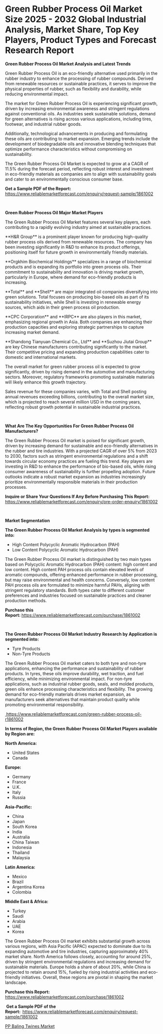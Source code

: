<p><h1>Green Rubber Process Oil Market Size 2025 - 2032 Global Industrial Analysis, Market Share, Top Key Players, Product Types and Forecast Research Report</h1></p><p><strong>Green Rubber Process Oil Market Analysis and Latest Trends</strong></p>
<p><p>Green Rubber Process Oil is an eco-friendly alternative used primarily in the rubber industry to enhance the processing of rubber compounds. Derived from renewable resources or sustainable practices, it serves to improve the physical properties of rubber, such as flexibility and durability, while reducing environmental impact. </p><p>The market for Green Rubber Process Oil is experiencing significant growth, driven by increasing environmental awareness and stringent regulations against conventional oils. As industries seek sustainable solutions, demand for green alternatives is rising across various applications, including tires, footwear, and industrial rubber goods. </p><p>Additionally, technological advancements in producing and formulating these oils are contributing to market expansion. Emerging trends include the development of biodegradable oils and innovative blending techniques that optimize performance characteristics without compromising on sustainability. </p><p>The Green Rubber Process Oil Market is expected to grow at a CAGR of 11.5% during the forecast period, reflecting robust interest and investment in eco-friendly materials as companies aim to align with sustainability goals and cater to an environmentally conscious consumer base.</p></p>
<p><strong>Get a Sample PDF of the Report:&nbsp;</strong> <a href="https://www.reliablemarketforecast.com/enquiry/request-sample/1861002?utm_campaign=1885&utm_medium=2&utm_source=Github&utm_content=ia&utm_term=03022025&utm_id=green-rubber-process-oil">https://www.reliablemarketforecast.com/enquiry/request-sample/1861002</a></p>
<p>&nbsp;</p>
<p><strong>Green Rubber Process Oil Major Market Players</strong></p>
<p><p>The Green Rubber Process Oil Market features several key players, each contributing to a rapidly evolving industry aimed at sustainable practices. </p><p>**H&R Group** is a prominent player known for producing high-quality rubber process oils derived from renewable resources. The company has been investing significantly in R&D to enhance its product offerings, positioning itself for future growth in environmentally friendly materials.</p><p>**Orgkhim Biochemical Holdings** specializes in a range of biochemical products and is expanding its portfolio into green process oils. Their commitment to sustainability and innovation is driving market growth, particularly in Europe, where demand for eco-friendly products is increasing.</p><p>**Total** and **Shell** are major integrated oil companies diversifying into green solutions. Total focuses on producing bio-based oils as part of its sustainability initiatives, while Shell is investing in renewable energy sources, which aids in their green process oil production.</p><p>**CPC Corporation** and **IRPC** are also players in this market, emphasizing regional growth in Asia. Both companies are enhancing their production capacities and exploring strategic partnerships to capture increasing market demand.</p><p>**Shandong Tianyuan Chemical Co., Ltd** and **Suzhou Jiutai Group** are key Chinese manufacturers contributing significantly to the market. Their competitive pricing and expanding production capabilities cater to domestic and international markets.</p><p>The overall market for green rubber process oil is expected to grow significantly, driven by rising demand in the automotive and manufacturing sectors. Moreover, regulatory frameworks promoting sustainable materials will likely enhance this growth trajectory. </p><p>Sales revenue for these companies varies, with Total and Shell posting annual revenues exceeding billions, contributing to the overall market size, which is projected to reach several million USD in the coming years, reflecting robust growth potential in sustainable industrial practices.</p></p>
<p>&nbsp;</p>
<p><strong>What Are The Key Opportunities For Green Rubber Process Oil Manufacturers?</strong></p>
<p><p>The Green Rubber Process Oil market is poised for significant growth, driven by increasing demand for sustainable and eco-friendly alternatives in the rubber and tire industries. With a projected CAGR of over 5% from 2023 to 2030, factors such as stringent environmental regulations and a shift towards circular economy practices are fueling this trend. Key players are investing in R&D to enhance the performance of bio-based oils, while rising consumer awareness of sustainability is further propelling adoption. Future outlooks indicate a robust market expansion as industries increasingly prioritize environmentally responsible materials in their production processes.</p></p>
<p><strong>Inquire or Share Your Questions If Any Before Purchasing This Report:</strong> <a href="https://www.reliablemarketforecast.com/enquiry/pre-order-enquiry/1861002?utm_campaign=1885&utm_medium=2&utm_source=Github&utm_content=ia&utm_term=03022025&utm_id=green-rubber-process-oil">https://www.reliablemarketforecast.com/enquiry/pre-order-enquiry/1861002</a></p>
<p>&nbsp;</p>
<p><strong>Market Segmentation</strong></p>
<p><strong>The Green Rubber Process Oil Market Analysis by types is segmented into:</strong></p>
<p><ul><li>High Content Polycyclic Aromatic Hydrocarbon (PAH)</li><li>Low Content Polycyclic Aromatic Hydrocarbon (PAH)</li></ul></p>
<p><p>The Green Rubber Process Oil market is distinguished by two main types based on Polycyclic Aromatic Hydrocarbon (PAH) content: high content and low content. High content PAH process oils contain elevated levels of aromatic compounds, offering enhanced performance in rubber processing, but may raise environmental and health concerns. Conversely, low content PAH process oils are formulated to minimize harmful PAHs, aligning with stringent regulatory standards. Both types cater to different customer preferences and industries focused on sustainable practices and cleaner production methods.</p></p>
<p><strong>Purchase this Report:&nbsp;</strong><a href="https://www.reliablemarketforecast.com/purchase/1861002?utm_campaign=1885&utm_medium=2&utm_source=Github&utm_content=ia&utm_term=03022025&utm_id=green-rubber-process-oil">https://www.reliablemarketforecast.com/purchase/1861002</a></p>
<p>&nbsp;</p>
<p><strong>The Green Rubber Process Oil Market Industry Research by Application is segmented into:</strong></p>
<p><ul><li>Tyre Products</li><li>Non-Tyre Products</li></ul></p>
<p><p>The Green Rubber Process Oil market caters to both tyre and non-tyre applications, enhancing the performance and sustainability of rubber products. In tyres, these oils improve durability, wet traction, and fuel efficiency, while minimizing environmental impact. For non-tyre applications, such as industrial rubber goods, seals, and molded products, green oils enhance processing characteristics and flexibility. The growing demand for eco-friendly materials drives market expansion, as manufacturers seek alternatives that maintain product quality while promoting environmental responsibility.</p></p>
<p><a href="https://www.reliablemarketforecast.com/green-rubber-process-oil-r1861002?utm_campaign=1885&utm_medium=2&utm_source=Github&utm_content=ia&utm_term=03022025&utm_id=green-rubber-process-oil">&nbsp;https://www.reliablemarketforecast.com/green-rubber-process-oil-r1861002</a></p>
<p><strong>In terms of Region, the Green Rubber Process Oil Market Players available by Region are:</strong></p>
<p>
    <p> <strong> North America: </strong>
        <ul>
            <li>United States</li>
            <li>Canada</li>
        </ul>
        </p> 
    <p> <strong> Europe: </strong>
        <ul>
            <li>Germany</li>
            <li>France</li>
            <li>U.K.</li>
            <li>Italy</li>
            <li>Russia</li>
        </ul>
        </p> 
    <p> <strong> Asia-Pacific: </strong>
        <ul>
            <li>China</li>
            <li>Japan</li>
            <li>South Korea</li>
            <li>India</li>
            <li>Australia</li>
            <li>China Taiwan</li>
            <li>Indonesia</li>
            <li>Thailand</li>
            <li>Malaysia</li>
        </ul>
        </p> 
    <p> <strong> Latin America: </strong>
        <ul>
            <li>Mexico</li>
            <li>Brazil</li>
            <li>Argentina Korea</li>
            <li>Colombia</li>
        </ul>
        </p> 
    <p> <strong> Middle East & Africa: </strong>
        <ul>
            <li>Turkey</li>
            <li>Saudi</li>
            <li>Arabia</li>
            <li>UAE</li>
            <li>Korea</li>
        </ul>
    </p>
    </p>
<p><p>The Green Rubber Process Oil market exhibits substantial growth across various regions, with Asia Pacific (APAC) expected to dominate due to its expanding automotive and tire industries, capturing approximately 40% market share. North America follows closely, accounting for around 25%, driven by stringent environmental regulations and increasing demand for sustainable materials. Europe holds a share of about 20%, while China is projected to retain around 15%, fueled by rising industrial activities and eco-friendly initiatives. Overall, these regions are pivotal in shaping the market landscape.</p></p>
<p><strong>Purchase this Report: </strong><a href="https://www.reliablemarketforecast.com/purchase/1861002?utm_campaign=1885&utm_medium=2&utm_source=Github&utm_content=ia&utm_term=03022025&utm_id=green-rubber-process-oil">https://www.reliablemarketforecast.com/purchase/1861002</a></p>
<p>&nbsp;<strong>Get a Sample PDF of the Report:&nbsp;&nbsp;</strong><a href="https://www.reliablemarketforecast.com/enquiry/request-sample/1861002?utm_campaign=1885&utm_medium=2&utm_source=Github&utm_content=ia&utm_term=03022025&utm_id=green-rubber-process-oil">https://www.reliablemarketforecast.com/enquiry/request-sample/1861002</a></p>
<p><strong></strong></p>
<p><p><a href="https://github.com/sofayahoo2023/Market-Research-Report-List-6/blob/main/pp-baling-twines-market.md?utm_campaign=1885&utm_medium=2&utm_source=Github&utm_content=ia&utm_term=03022025&utm_id=green-rubber-process-oil">PP Baling Twines Market</a></p></p>